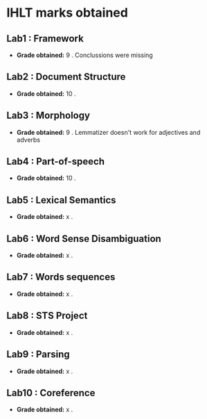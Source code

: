 # IHLT marks obtained

## Lab1 : Framework

* **Grade obtained:** 9 . Conclussions were missing

## Lab2 : Document Structure

* **Grade obtained:** 10 .

## Lab3 : Morphology

* **Grade obtained:** 9 . Lemmatizer doesn't work for adjectives and adverbs

## Lab4 : Part-of-speech

* **Grade obtained:** 10 . 

## Lab5 : Lexical Semantics

* **Grade obtained:** x . 

## Lab6 : Word Sense Disambiguation

* **Grade obtained:** x . 

## Lab7 : Words sequences

* **Grade obtained:** x . 

## Lab8 : STS Project

* **Grade obtained:** x . 

## Lab9 : Parsing

* **Grade obtained:** x . 

## Lab10 : Coreference

* **Grade obtained:** x . 
